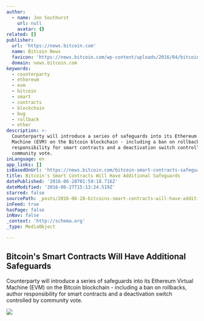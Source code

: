 ```yaml
---
author:
  - name: Jon Southurst
    url: null
    avatar: {}
related: []
publisher:
  url: 'https://news.bitcoin.com'
  name: Bitcoin News
  favicon: 'https://news.bitcoin.com/wp-content/uploads/2016/04/bitcoin_fav.png'
  domain: news.bitcoin.com
keywords:
  - counterparty
  - ethereum
  - evm
  - bitcoin
  - smart
  - contracts
  - blockchain
  - bug
  - rollback
  - ether
description: >-
  Counterparty will introduce a series of safeguards into its Ethereum Virtual
  Machine (EVM) on the Bitcoin blockchain - including a ban on rollbacks, author
  responsibility for smart contracts and a deactivation switch controlled by
  community vote.
inLanguage: en
app_links: []
isBasedOnUrl: 'https://news.bitcoin.com/bitcoin-smart-contracts-safeguards/'
title: Bitcoin's Smart Contracts Will Have Additional Safeguards
datePublished: '2016-06-28T01:59:18.716Z'
dateModified: '2016-06-27T15:13:24.519Z'
starred: false
sourcePath: _posts/2016-06-28-bitcoins-smart-contracts-will-have-additional-safeguards.md
inFeed: true
hasPage: false
inNav: false
_context: 'http://schema.org'
_type: MediaObject

---
```

<article style=""><h1>Bitcoin's Smart Contracts Will Have Additional Safeguards</h1><p>Counterparty will introduce a series of safeguards into its Ethereum Virtual Machine (EVM) on the Bitcoin blockchain - including a ban on rollbacks, author responsibility for smart contracts and a deactivation switch controlled by community vote.</p><img src="https://news.bitcoin.com/wp-content/uploads/2016/06/KillSwitch.jpg" /></article>